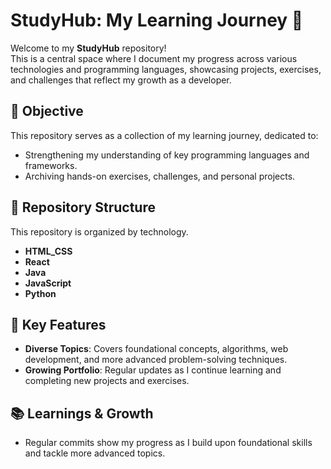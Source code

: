 # StudyHub: My Learning Journey 🚀

Welcome to my **StudyHub** repository!  
This is a central space where I document my progress across various technologies and programming languages, showcasing projects, exercises, and challenges that reflect my growth as a developer.

## 🌟 Objective
This repository serves as a collection of my learning journey, dedicated to:

- Strengthening my understanding of key programming languages and frameworks.
- Archiving hands-on exercises, challenges, and personal projects.

## 📁 Repository Structure
This repository is organized by technology.

- **HTML_CSS**
- **React**
- **Java**
- **JavaScript**
- **Python**

## 🚀 Key Features
- **Diverse Topics**: Covers foundational concepts, algorithms, web development, and more advanced problem-solving techniques.
- **Growing Portfolio**: Regular updates as I continue learning and completing new projects and exercises.

## 📚 Learnings & Growth
- Regular commits show my progress as I build upon foundational skills and tackle more advanced topics.
